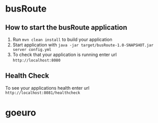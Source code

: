 # busRoute

How to start the busRoute application
---

1. Run `mvn clean install` to build your application
1. Start application with `java -jar target/busRoute-1.0-SNAPSHOT.jar server config.yml`
1. To check that your application is running enter url `http://localhost:8080`

Health Check
---

To see your applications health enter url `http://localhost:8081/healthcheck`
# goeuro
